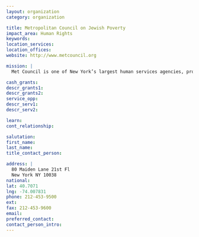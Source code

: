```yaml
---
layout: organization
category: organization

title: Metropolitan Council on Jewish Poverty
impact_area: Human Rights
keywords: 
location_services: 
location_offices: 
website: http://www.metcouncil.org

mission: |
  Met Council is one of New York’s largest human services agencies, providing 100,000 New Yorkers with critical services in their fight against poverty each year. For 36 years, Met Council has been a defender and advocate for New Yorkers in need, and has raised awareness around the growing problem of Jewish poverty. With services ranging from domestic violence counseling to kosher food pantries to career training, Met Council helps individuals find immediate relief and lasting solutions.

cash_grants: 
descr_grants1: 
descr_grants2: 
service_opp: 
descr_serv1: 
descr_serv2: 

learn: 
cont_relationship: 

salutation: 
first_name: 
last_name: 
title_contact_person: 

address: |
  80 Maiden Lane 21st Fl  
  New York NY 10038
national: 
lat: 40.7071
lng: -74.007831
phone: 212-453-9500
ext: 
fax: 212-453-9600
email: 
preferred_contact: 
contact_person_intro: 
---
```

